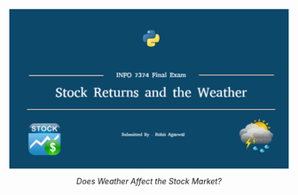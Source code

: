 <img src="extra/cover.jpg" alt="alt text" align="middle"/>
<p align="center"><i>Does Weather Affect the Stock Market? </i></p>
